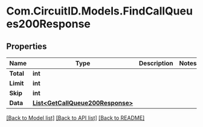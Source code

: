 
# Com.CircuitID.Models.FindCallQueues200Response

## Properties

Name | Type | Description | Notes
------------ | ------------- | ------------- | -------------
**Total** | **int** |  | 
**Limit** | **int** |  | 
**Skip** | **int** |  | 
**Data** | [**List&lt;GetCallQueue200Response&gt;**](GetCallQueue200Response.md) |  | 

[[Back to Model list]](../README.md#documentation-for-models)
[[Back to API list]](../README.md#documentation-for-api-endpoints)
[[Back to README]](../README.md)

